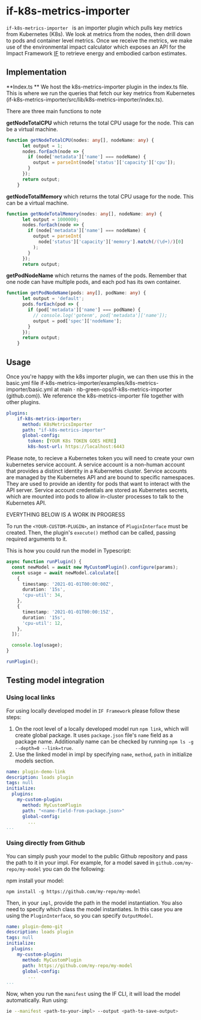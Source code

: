 # if-k8s-metrics-importer

`if-k8s-metrics-importer ` is an importer plugin which pulls key metrics from Kubernetes (K8s). We look at metrics from the nodes, then drill down to pods and container level metrics. Once we receive the metrics, we make use of the environmental impact calculator which exposes an API for the Impact Framework [IF](https://github.com/Green-Software-Foundation/if) to retrieve energy and embodied carbon estimates.

## Implementation

**Index.ts **
We host the k8s-metrics-importer plugin in the index.ts file. This is where we run the queries that fetch our key metrics from Kubernetes
 (if-k8s-metrics-importer/src/lib/k8s-metrics-importer/index.ts). 
 
There are three main functions to note

**getNodeTotalCPU** which returns the total CPU usage for the node. This can be a virtual machine.  

```typescript 
function getNodeTotalCPU(nodes: any[], nodeName: any) { 
      let output = 1; 
      nodes.forEach(node => { 
        if (node['metadata']['name'] === nodeName) { 
          output = parseInt(node['status']['capacity']['cpu']); 
        } 
      }); 
      return output; 
    } 
```

**getNodeTotalMemory** which returns the total CPU usage for the node. This can be a virtual machine. 
 
```typescript 
function getNodeTotalMemory(nodes: any[], nodeName: any) { 
      let output = 1000000; 
      nodes.forEach(node => { 
        if (node['metadata']['name'] === nodeName) { 
          output = parseInt( 
            node['status']['capacity']['memory'].match(/(\d+)/)[0] 
          ); 
        } 
      }); 
      return output; 
```

**getPodNodeName** which returns the names of the pods. Remember that one node can have multiple pods, and each pod has its own container. 

```typescript 
function getPodNodeName(pods: any[], podName: any) { 
      let output = 'default'; 
      pods.forEach(pod => { 
        if (pod['metadata']['name'] === podName) { 
          // console.log('gotenm', pod['metadata']['name']); 
          output = pod['spec']['nodeName']; 
        } 
      }); 
      return output; 
    } 
```


## Usage

Once you're happy with the k8s importer plugin, we can then use this in the basic.yml file if-k8s-metrics-importer/examples/k8s-metrics-importer/basic.yml at main · nb-green-ops/if-k8s-metrics-importer (github.com)). We reference the k8s-metrics-importer file together with other plugins. 


```yaml 
plugins: 
    if-k8s-metrics-importer: 
      method: K8sMetricsImporter 
      path: "if-k8s-metrics-importer" 
      global-config: 
        token: [YOUR K8s TOKEN GOES HERE] 
        k8s-host-url: https://localhost:6443 
``` 

Please note, to recieve a Kubernetes token you will need to create your own kubernetes service account. A service account is a non-human account that provides a distinct identity in a Kubernetes cluster. Service accounts are managed by the Kubernetes API and are bound to specific namespaces. They are used to provide an identity for pods that want to interact with the API server. Service account credentials are stored as Kubernetes secrets, which are mounted into pods to allow in-cluster processes to talk to the Kubernetes API. 

EVERYTHING BELOW IS A WORK IN PROGRESS

To run the `<YOUR-CUSTOM-PLUGIN>`, an instance of `PluginInterface` must be created. Then, the plugin's `execute()` method can be called, passing required arguments to it.

This is how you could run the model in Typescript:

```typescript
async function runPlugin() {
  const newModel = await new MyCustomPlugin().configure(params);
  const usage = await newModel.calculate([
    {
      timestamp: '2021-01-01T00:00:00Z',
      duration: '15s',
      'cpu-util': 34,
    },
    {
      timestamp: '2021-01-01T00:00:15Z',
      duration: '15s',
      'cpu-util': 12,
    },
  ]);

  console.log(usage);
}

runPlugin();
```

## Testing model integration

### Using local links

For using locally developed model in `IF Framework` please follow these steps: 

1. On the root level of a locally developed model run `npm link`, which will create global package. It uses `package.json` file's `name` field as a package name. Additionally name can be checked by running `npm ls -g --depth=0 --link=true`.
2. Use the linked model in impl by specifying `name`, `method`, `path` in initialize models section. 

```yaml
name: plugin-demo-link
description: loads plugin
tags: null
initialize:
  plugins:
    my-custom-plugin:
      method: MyCustomPlugin
      path: "<name-field-from-package.json>"
      global-config:
        ...
...
```

### Using directly from Github

You can simply push your model to the public Github repository and pass the path to it in your impl.
For example, for a model saved in `github.com/my-repo/my-model` you can do the following:

npm install your model: 

```
npm install -g https://github.com/my-repo/my-model
```

Then, in your `impl`, provide the path in the model instantiation. You also need to specify which class the model instantiates. In this case you are using the `PluginInterface`, so you can specify `OutputModel`. 

```yaml
name: plugin-demo-git
description: loads plugin
tags: null
initialize:
  plugins:
    my-custom-plugin:
      method: MyCustomPlugin
      path: https://github.com/my-repo/my-model
      global-config:
        ...
...
```

Now, when you run the `manifest` using the IF CLI, it will load the model automatically. Run using:

```sh
ie --manifest <path-to-your-impl> --output <path-to-save-output>
```
